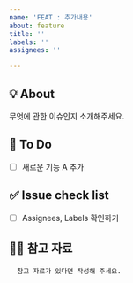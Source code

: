 ```yaml
---
name: 'FEAT : 추가내용'
about: feature
title: ''
labels: ''
assignees: ''

---
```


## 💡 About
무엇에 관한 이슈인지 소개해주세요.

## 📝 To Do
- [ ] 새로운 기능 A 추가

## ✅ Issue check list
- [ ] Assignees, Labels 확인하기

## 🙋🏻 참고 자료
      참고 자료가 있다면 작성해 주세요.
